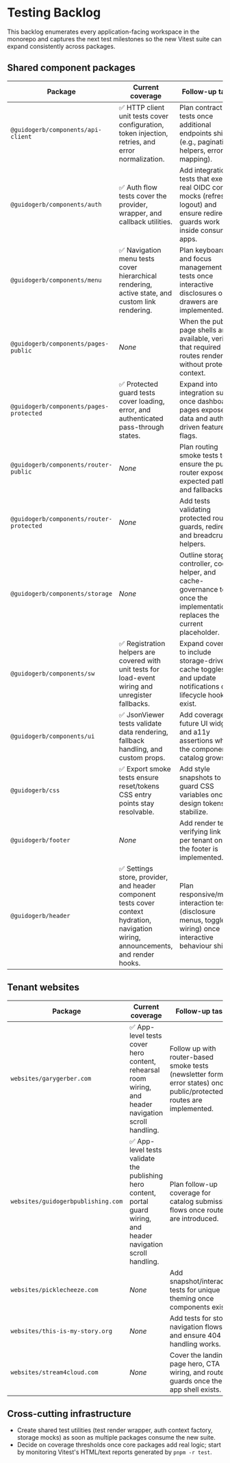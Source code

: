 # Testing Backlog

This backlog enumerates every application-facing workspace in the monorepo and captures the next test milestones so the new Vitest suite can expand consistently across packages.

## Shared component packages

| Package                                  | Current coverage                                                                                                                     | Follow-up tasks                                                                                                                      |
| ---------------------------------------- | ------------------------------------------------------------------------------------------------------------------------------------ | ------------------------------------------------------------------------------------------------------------------------------------ |
| `@guidogerb/components/api-client`       | ✅ HTTP client unit tests cover configuration, token injection, retries, and error normalization.                                    | Plan contract tests once additional endpoints ship (e.g., pagination helpers, error mapping).                                        |
| `@guidogerb/components/auth`             | ✅ Auth flow tests cover the provider, wrapper, and callback utilities.                                                              | Add integration tests that exercise real OIDC context mocks (refresh, logout) and ensure redirect guards work inside consuming apps. |
| `@guidogerb/components/menu`             | ✅ Navigation menu tests cover hierarchical rendering, active state, and custom link rendering.                                      | Plan keyboard and focus management tests once interactive disclosures or drawers are implemented.                                    |
| `@guidogerb/components/pages-public`     | _None_                                                                                                                               | When the public page shells are available, verify that required routes render without protected context.                             |
| `@guidogerb/components/pages-protected`  | ✅ Protected guard tests cover loading, error, and authenticated pass-through states.                                                | Expand into integration suites once dashboard pages expose real data and auth-driven feature flags.                                  |
| `@guidogerb/components/router-public`    | _None_                                                                                                                               | Plan routing smoke tests to ensure the public router exposes expected paths and fallbacks.                                           |
| `@guidogerb/components/router-protected` | _None_                                                                                                                               | Add tests validating protected route guards, redirects, and breadcrumb helpers.                                                      |
| `@guidogerb/components/storage`          | _None_                                                                                                                               | Outline storage controller, cookie helper, and cache-governance tests once the implementation replaces the current placeholder.      |
| `@guidogerb/components/sw`               | ✅ Registration helpers are covered with unit tests for load-event wiring and unregister fallbacks.                                  | Expand coverage to include storage-driven cache toggles and update notifications once lifecycle hooks exist.                         |
| `@guidogerb/components/ui`               | ✅ JsonViewer tests validate data rendering, fallback handling, and custom props.                                                    | Add coverage for future UI widgets and a11y assertions when the component catalog grows.                                             |
| `@guidogerb/css`                         | ✅ Export smoke tests ensure reset/tokens CSS entry points stay resolvable.                                                          | Add style snapshots to guard CSS variables once the design tokens stabilize.                                                         |
| `@guidogerb/footer`                      | _None_                                                                                                                               | Add render tests verifying link sets per tenant once the footer is implemented.                                                      |
| `@guidogerb/header`                      | ✅ Settings store, provider, and header component tests cover context hydration, navigation wiring, announcements, and render hooks. | Plan responsive/mobile interaction tests (disclosure menus, toggle wiring) once interactive behaviour ships.                         |

## Tenant websites

| Package                            | Current coverage                                                                                                     | Follow-up tasks                                                                                                       |
| ---------------------------------- | -------------------------------------------------------------------------------------------------------------------- | --------------------------------------------------------------------------------------------------------------------- |
| `websites/garygerber.com`          | ✅ App-level tests cover hero content, rehearsal room wiring, and header navigation scroll handling.                 | Follow up with router-based smoke tests (newsletter form, error states) once public/protected routes are implemented. |
| `websites/guidogerbpublishing.com` | ✅ App-level tests validate the publishing hero content, portal guard wiring, and header navigation scroll handling. | Plan follow-up coverage for catalog submission flows once routes are introduced.                                      |
| `websites/picklecheeze.com`        | _None_                                                                                                               | Add snapshot/interaction tests for unique theming once components exist.                                              |
| `websites/this-is-my-story.org`    | _None_                                                                                                               | Add tests for story navigation flows and ensure 404 handling works.                                                   |
| `websites/stream4cloud.com`        | _None_                                                                                                               | Cover the landing page hero, CTA wiring, and route guards once the app shell exists.                                  |

## Cross-cutting infrastructure

- Create shared test utilities (test render wrapper, auth context factory, storage mocks) as soon as multiple packages consume the new suite.
- Decide on coverage thresholds once core packages add real logic; start by monitoring Vitest's HTML/text reports generated by `pnpm -r test`.
